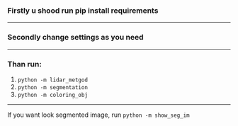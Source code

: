 ### Firstly u shood run pip install requirements
***
### Secondly change settings as you need
***
### Than run:
  1) `python -m lidar_metgod`
  2) `python -m segmentation`
  3) `python -m coloring_obj`
***
If you want look segmented image, run `python -m show_seg_im`
